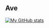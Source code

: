 ## Ave


[![My GitHub stats](https://github-readme-stats.vercel.app/api?username=Mediacom99)](https://github.com/anuraghazra/github-readme-stats)
